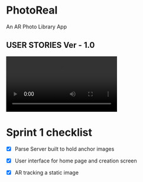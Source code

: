 # PhotoReal
An AR Photo Library App


## USER STORIES Ver - 1.0

![alt text](https://github.com/turboultralarge/PhotoReal/blob/master/ScreenRecording_04-04-2019%2021-11-02.MP4 "Logo Title Text 1")


# Sprint 1 checklist 

 - [x] Parse Server built to hold anchor images

 - [x] User interface for home page and creation screen

 - [x] AR tracking a static image
